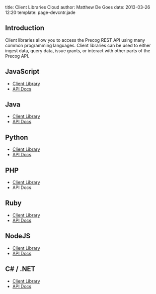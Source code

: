 title: Client Libraries
Cloud author: Matthew De Goes 
date: 2013-03-26 12:20 
template: page-devcntr.jade

## Introduction

Client libraries allow you to access the Precog REST API using many common programming languages. Client libraries can be used to either ingest data, query data, issue grants, or interact with other parts of the Precog API.

## JavaScript

  * [Client Library](https://github.com/precog/precog_js_client)
  * [API Docs](/apidocs/js/)

## Java

  * [Client Library](https://github.com/precog/precog_java_client)
  * [API Docs](/apidocs/java/)

## Python

  * [Client Library](https://github.com/precog/precog_python_client)
  * [API Docs](/apidocs/python/)

## PHP

  * [Client Library](https://github.com/precog/precog_php_client)
  * API Docs

## Ruby

  * [Client Library](https://github.com/precog/precog_ruby_client)
  * [API Docs](/apidocs/ruby/)

## NodeJS

  * [Client Library](https://github.com/precog/precog_js_client)
  * [API Docs](/apidocs/js/)

## C# / .NET

  * [Client Library](https://github.com/precog/precog_dotnet_client)
  * [API Docs](/apidocs/dotnet/)
